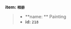 <!-- BEGIN_AUTOGEN: do NOT edit in this block -->

**item: `相册`**

> * **name: ** Painting
> * **id: `218`**

<!-- END_AUTOGEN-->
